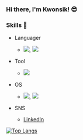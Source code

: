 ### Hi there, I'm Kwonsik! :sunglasses:  
                    
<!-- ### 저의 취미는 마라톤, 영화감상입니다. :running:, :clapper: -->

### Skills :rocket:

* Languager
  * <img src="https://img.shields.io/badge/Python-3776AB?style=flat-square&logo=Python&logoColor=white"/>,
    <img src="https://img.shields.io/badge/Kotlin-7F52FF?style=flat-square&logo=Kotlin&logoColor=white"/>
  
* Tool
  * <img src="https://img.shields.io/badge/Git-F05032?style=flat-square&logo=Git&logoColor=white"/>

* OS
  * <img src="https://img.shields.io/badge/Mac OS-000000?style=flat-square&logo=Macos&logoColor=white"/>,
    <img src="https://img.shields.io/badge/Android-3DDC84?style=flat-square&logo=Android&logoColor=white"/>
  
* SNS
  * [LinkedIn](https://www.linkedin.com/in/kwonsik-cho-993a131ba/)

<!--
<img align='left' src="http://mazassumnida.wtf/api/v2/generate_badge?boj=chokwonsik15">
-->
[![Top Langs](https://github-readme-stats.vercel.app/api/top-langs/?username=chokwonsik&layout=compact)](https://github.com/anuraghazra/github-readme-stats)

  